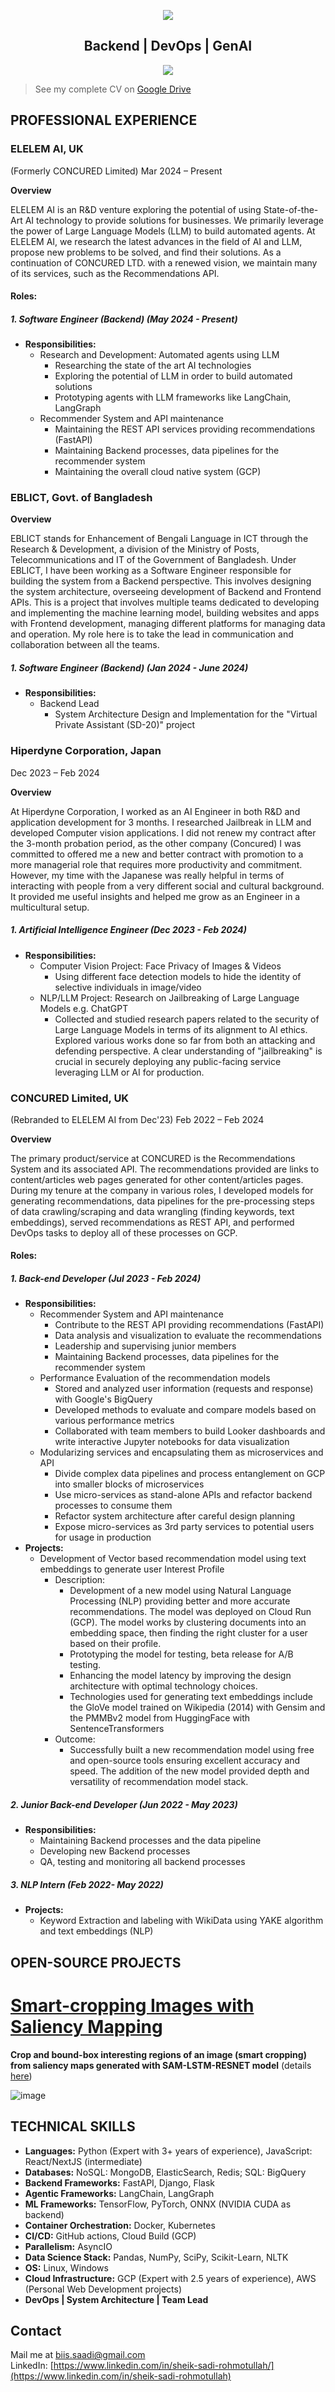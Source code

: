 <p align="center">
  <a href="https://www.linkedin.com/in/sheik-sadi-rohmotullah/">
    <img src="https://github.com/SheikSadi/SheikSadi/assets/34588815/459ed0bb-30eb-4982-b2fc-02e36e94705f" />
  </a>
</p>

<h2 align="center">
  Backend | DevOps | GenAI
</h2>
<p align="center">
  <a href="https://www.linkedin.com/in/sheik-sadi-rohmotullah/">
    <img src="https://skillicons.dev/icons?i=py,elasticsearch,mongodb,fastapi,gcp,docker,git,github,linux,tensorflow,ai,redis,flask,aws,kubernetes,js,react,pytorch&perline=9" />
  </a>
</p>

> See my complete CV on [Google Drive](https://drive.google.com/file/d/1phGJ85X4jE2QxLUq6CFmNH6BF7s_uAQA/view?usp=sharing)

## PROFESSIONAL EXPERIENCE
### ELELEM AI, UK
(Formerly CONCURED Limited)
Mar 2024 – Present

**Overview**

ELELEM AI is an R&D venture exploring the potential of using State-of-the-Art AI technology to provide solutions for businesses. We primarily leverage the power of Large Language Models (LLM) to build automated agents. At ELELEM AI, we research the latest advances in the field of AI and LLM, propose new problems to be solved, and find their solutions. As a continuation of CONCURED LTD. with a renewed vision, we maintain many of its services, such as the Recommendations API.

#### Roles:

##### 1. Software Engineer (Backend) (May 2024 - Present)
* **Responsibilities:**
  * Research and Development: Automated agents using LLM
    * Researching the state of the art AI technologies
    * Exploring the potential of LLM in order to build automated solutions
    * Prototyping agents with LLM frameworks like LangChain, LangGraph
  * Recommender System and API maintenance
    * Maintaining the REST API services providing recommendations (FastAPI)
    * Maintaining Backend processes, data pipelines for the recommender system
    * Maintaining the overall cloud native system (GCP)

### EBLICT, Govt. of Bangladesh

**Overview**

EBLICT stands for Enhancement of Bengali Language in ICT through the Research & Development, a division of the Ministry of Posts, Telecommunications and IT of the Government of Bangladesh. Under EBLICT, I have been working as a Software Engineer responsible for building the system from a Backend perspective. This involves designing the system architecture, overseeing development of Backend and Frontend APIs. This is a project that involves multiple teams dedicated to developing and implementing the machine learning model, building websites and apps with Frontend development, managing different platforms for managing data and operation. My role here is to take the lead in communication and collaboration between all the teams.

##### 1. Software Engineer (Backend) (Jan 2024 - June 2024)
* **Responsibilities:**
  * Backend Lead
    * System Architecture Design and Implementation for the "Virtual Private Assistant (SD-20)" project

### Hiperdyne Corporation, Japan
Dec 2023 – Feb 2024

**Overview**

At Hiperdyne Corporation, I worked as an AI Engineer in both R&D and application development for 3 months. I researched Jailbreak in LLM and developed Computer vision applications. I did not renew my contract after the 3-month probation period, as the other company (Concured) I was committed to offered me a new and better contract with promotion to a more managerial role that requires more productivity and commitment. However, my time with the Japanese was really helpful in terms of interacting with people from a very different social and cultural background. It provided me useful insights and helped me grow as an Engineer in a multicultural setup.

##### 1. Artificial Intelligence Engineer (Dec 2023 - Feb 2024)
* **Responsibilities:**
  * Computer Vision Project: Face Privacy of Images & Videos
    * Using different face detection models to hide the identity of selective individuals in image/video
  * NLP/LLM Project: Research on Jailbreaking of Large Language Models e.g. ChatGPT
    * Collected and studied research papers related to the security of Large Language Models in terms of its alignment to AI ethics. Explored various works done so far from both an attacking and defending perspective. A clear understanding of "jailbreaking" is crucial in securely deploying any public-facing service leveraging LLM or AI for production.

### CONCURED Limited, UK
(Rebranded to ELELEM AI from Dec'23)
Feb 2022 – Feb 2024

**Overview**

The primary product/service at CONCURED is the Recommendations System and its associated API. The recommendations provided are links to content/articles web pages generated for other content/articles pages. During my tenure at the company in various roles, I developed models for generating recommendations, data pipelines for the pre-processing steps of data crawling/scraping and data wrangling (finding keywords, text embeddings), served recommendations as REST API, and performed DevOps tasks to deploy all of these processes on GCP.

#### Roles:

##### 1. Back-end Developer (Jul 2023 - Feb 2024)
* **Responsibilities:**
  * Recommender System and API maintenance
    * Contribute to the REST API providing recommendations (FastAPI)
    * Data analysis and visualization to evaluate the recommendations
    * Leadership and supervising junior members
    * Maintaining Backend processes, data pipelines for the recommender system
  * Performance Evaluation of the recommendation models
    * Stored and analyzed user information (requests and response) with Google's BigQuery
    * Developed methods to evaluate and compare models based on various performance metrics
    * Collaborated with team members to build Looker dashboards and write interactive Jupyter notebooks for data visualization
  * Modularizing services and encapsulating them as microservices and API
    * Divide complex data pipelines and process entanglement on GCP into smaller blocks of microservices
    * Use micro-services as stand-alone APIs and refactor backend processes to consume them
    * Refactor system architecture after careful design planning
    * Expose micro-services as 3rd party services to potential users for usage in production
* **Projects:**
  * Development of Vector based recommendation model using text embeddings to generate user Interest Profile
    * Description:
      * Development of a new model using Natural Language Processing (NLP) providing better and more accurate recommendations. The model was deployed on Cloud Run (GCP). The model works by clustering documents into an embedding space, then finding the right cluster for a user based on their profile.
      * Prototyping the model for testing, beta release for A/B testing.
      * Enhancing the model latency by improving the design architecture with optimal technology choices.
      * Technologies used for generating text embeddings include the GloVe model trained on Wikipedia (2014) with Gensim and the PMMBv2 model from HuggingFace with SentenceTransformers
    * Outcome:
      * Successfully built a new recommendation model using free and open-source tools ensuring excellent accuracy and speed. The addition of the new model provided depth and versatility of recommendation model stack.

##### 2. Junior Back-end Developer (Jun 2022 - May 2023)
* **Responsibilities:**
  * Maintaining Backend processes and the data pipeline
  * Developing new Backend processes
  * QA, testing and monitoring all backend processes

##### 3. NLP Intern (Feb 2022- May 2022)
* **Projects:**
  * Keyword Extraction and labeling with WikiData using YAKE algorithm and text embeddings (NLP)

## OPEN-SOURCE PROJECTS
# [Smart-cropping Images with Saliency Mapping](https://sheiksadi.github.io/SAM-LSTM-RESNET/)
**Crop and bound-box interesting regions of an image (smart cropping) from saliency maps generated with SAM-LSTM-RESNET model** (details [here](https://sheiksadi.github.io/SAM-LSTM-RESNET/))

![image](https://github.com/SheikSadi/SheikSadi/assets/34588815/ceac1dbc-338b-48df-b90e-055bee4914d1)

## TECHNICAL SKILLS
- **Languages:** Python (Expert with 3+ years of experience), JavaScript: React/NextJS (intermediate)
- **Databases:** NoSQL: MongoDB, ElasticSearch, Redis; SQL: BigQuery
- **Backend Frameworks:** FastAPI, Django, Flask
- **Agentic Frameworks:** LangChain, LangGraph
- **ML Frameworks:** TensorFlow, PyTorch, ONNX (NVIDIA CUDA as backend)
- **Container Orchestration:** Docker, Kubernetes
- **CI/CD:** GitHub actions, Cloud Build (GCP)
- **Parallelism:** AsyncIO
- **Data Science Stack:** Pandas, NumPy, SciPy, Scikit-Learn, NLTK
- **OS:** Linux, Windows
- **Cloud Infrastructure:** GCP (Expert with 2.5 years of experience), AWS (Personal Web Development projects)
- **DevOps | System Architecture | Team Lead**

## Contact
Mail me at [biis.saadi@gmail.com](mailto:biis.saadi@gmail.com)
<br>
LinkedIn: [https://www.linkedin.com/in/sheik-sadi-rohmotullah/](https://www.linkedin.com/in/sheik-sadi-rohmotullah)
